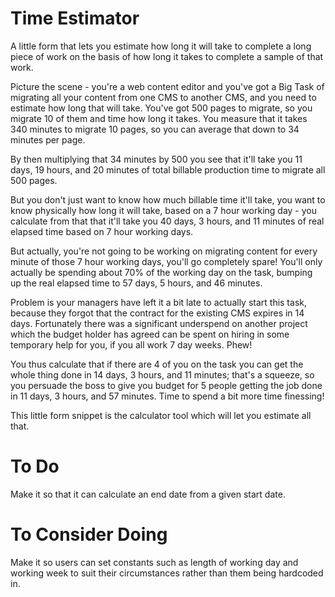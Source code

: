 # Time Estimator
A little form that lets you estimate how long it will take to complete a long piece of work on the basis of how long it takes to complete a sample of that work.

Picture the scene - you're a web content editor and you've got a Big Task of migrating all your content from one CMS to another CMS, and you need to estimate how long that will take. You've got 500 pages to migrate, so you migrate 10 of them and time how long it takes. You measure that it takes 340 minutes to migrate 10 pages, so you can average that down to 34 minutes per page.

By then multiplying that 34 minutes by 500 you see that it'll take you 11 days, 19 hours, and 20 minutes of total billable production time to migrate all 500 pages.

But you don't just want to know how much billable time it'll take, you want to know physically how long it will take, based on a 7 hour working day - you calculate from that that it'll take you 40 days, 3 hours, and 11 minutes of real elapsed time based on 7 hour working days.

But actually, you're not going to be working on migrating content for every minute of those 7 hour working days, you'll go completely spare! You'll only actually be spending about 70% of the working day on the task, bumping up the real elapsed time to 57 days, 5 hours, and 46 minutes.

Problem is your managers have left it a bit late to actually start this task, because they forgot that the contract for the existing CMS expires in 14 days. Fortunately there was a significant underspend on another project which the budget holder has agreed can be spent on hiring in some temporary help for you, if you all work 7 day weeks. Phew!

You thus calculate that if there are 4 of you on the task you can get the whole thing done in 14 days, 3 hours, and 11 minutes; that's a squeeze, so you persuade the boss to give you budget for 5 people getting the job done in 11 days, 3 hours, and 57 minutes. Time to spend a bit more time finessing!

This little form snippet is the calculator tool which will let you estimate all that.

# To Do
Make it so that it can calculate an end date from a given start date.

# To Consider Doing
Make it so users can set constants such as length of working day and working week to suit their circumstances rather than them being hardcoded in.
